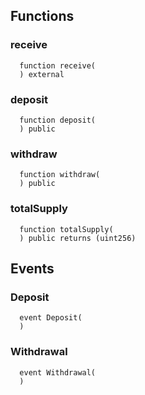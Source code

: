 


## Functions
### receive
```solidity
  function receive(
  ) external
```




### deposit
```solidity
  function deposit(
  ) public
```




### withdraw
```solidity
  function withdraw(
  ) public
```




### totalSupply
```solidity
  function totalSupply(
  ) public returns (uint256)
```




## Events
### Deposit
```solidity
  event Deposit(
  )
```



### Withdrawal
```solidity
  event Withdrawal(
  )
```




